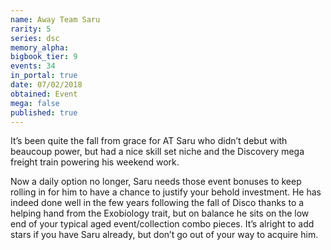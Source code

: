 ```yaml
---
name: Away Team Saru
rarity: 5
series: dsc
memory_alpha:
bigbook_tier: 9
events: 34
in_portal: true
date: 07/02/2018
obtained: Event
mega: false
published: true
---
```


It’s been quite the fall from grace for AT Saru who didn’t debut with beaucoup power, but had a nice skill set niche and the Discovery mega freight train powering his weekend work.

Now a daily option no longer, Saru needs those event bonuses to keep rolling in for him to have a chance to justify your behold investment. He has indeed done well in the few years following the fall of Disco thanks to a helping hand from the Exobiology trait, but on balance he sits on the low end of your typical aged event/collection combo pieces. It’s alright to add stars if you have Saru already, but don’t go out of your way to acquire him.

